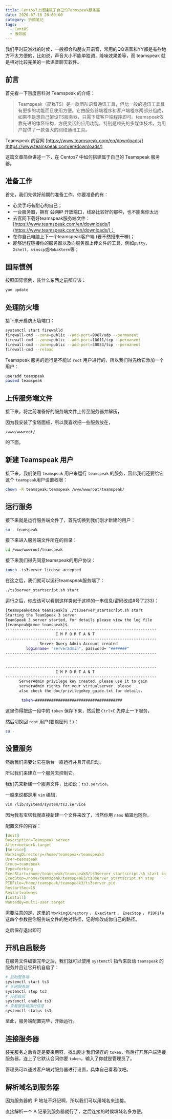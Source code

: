 ```yaml
---
title: Centos7上搭建属于自己的Teamspeak服务器
date: 2020-07-16 20:00:00
category: 折腾笔记
tags:
  - CentOS
  - 服务器
---
```


我们平时玩游戏的时候，一般都会和朋友开语音，常用的QQ语音和YY都是有些地方不太方便的，比如说，声音大小不能单独调，降噪效果差等，而 teamspeak 就是相对比较完美的一款语音聊天软件。

## 前言

首先看一下百度百科对 Teamspeak 的介绍：

>Teamspeak（简称TS）是一款团队语音通讯工具，但比一般的通讯工具具有更多的功能而且使用方便。它由服务器端程序和客户端程序两部分组成，如果不是想自己架设TS服务器，只需下载客户端程序即可。teamspeak依靠先进的体系结构，方便灵活的应用功能，特别是领先的多媒体技术，为用户提供了一款强大的网络通讯工具。

Teamspeak 的官网 [https://www.teamspeak.com/en/downloads/](https://www.teamspeak.com/en/downloads/)

这篇文章简单讲述一下，在 Centos7 中如何搭建属于自己的 Teamspeak 服务器。

## 准备工作

首先，我们先做好前期的准备工作。你要准备的有：

- 心灵手巧有耐心的自己；
- 一台服务器，拥有 ~~公网IP~~ 开放端口，线路比较好的那种，也不能离你太远
- 去官网下载好teamspeak服务端文件：[https://www.teamspeak.com/en/downloads/](https://www.teamspeak.com/en/downloads/)；
- 在你自己电脑上下一个teamspeak客户端 (~~要不然搭来干嘛~~)；
- 能够远程链接你的服务器以及向服务器上传文件的工具，例如`putty`，`Xshell`，`winscp`或`MobaXterm`等；

## 国际惯例

按照国际惯例，装什么东西之前都应该：

```bash
yum update
```

## 处理防火墙

接下来开启防火墙端口：

```bash
systemctl start firewalld
firewall-cmd --zone=public --add-port=9987/udp --permanent
firewall-cmd --zone=public --add-port=10011/tcp --permanent
firewall-cmd --zone=public --add-port=30033/tcp --permanent
firewall-cmd --reload
```

Teamspeak 服务的运行是不能以 `root` 用户进行的，所以我们得先给它添加一个用户：

```bash
useradd teamspeak
passwd teamspeak
```

## 上传服务端文件

接下来，将之前准备好的服务端文件上传至服务器并解压，

因为我安装了宝塔面板，所以我喜欢把一些服务放在，

`/www/wwwroot/`

的下面。

## 新建 Teamspeak 用户

接下来，我们使用 `teamspeak` 用户来运行 `teamspeak` 的服务，因此我们还要给它这个 `teamspeak`用户设置权限：

```bash
chown -R teamspeak:teamspeak /www/wwwroot/teamspeak/
```

## 运行服务

接下来就是运行服务端文件了，首先切换到我们刚才新建的用户：

```bash
su - teamspeak
```

接下来进入服务端文件所在的目录：

```bash
cd /www/wwwroot/teamspeak
```

接下来我们得先同意teamspeak的用户协议：

```bash
touch .ts3server_license_accepted
```

在这之后，我们就可以运行teamspeak服务端了：

```bash
./ts3server_startscript.sh start
```

运行之后，你应该可以看到这样类似于这样的一串信息(密码改成#号了233)：

```bash
[teamspeak@imoe teamspeak]$ ./ts3server_startscript.sh start
Starting the TeamSpeak 3 server
TeamSpeak 3 server started, for details please view the log file
[teamspeak@imoe teamspeak]$ 
------------------------------------------------------------------
                      I M P O R T A N T                           
------------------------------------------------------------------
               Server Query Admin Account created                 
         loginname= "serveradmin", password= "#######"
------------------------------------------------------------------


------------------------------------------------------------------
                      I M P O R T A N T                           
------------------------------------------------------------------
      ServerAdmin privilege key created, please use it to gain 
      serveradmin rights for your virtualserver. please
      also check the doc/privilegekey_guide.txt for details.

       token=######################################
```

这里你得把这一段中的 `token` 保存下来，然后按 `Ctrl+C` 先停止一下服务，

然后切换回 `root` 用户(要输密码！)：

```bash
su -
```

## 设置服务

然后我们需要让它在后台一直运行并且开机启动。

所以我们来建立一个服务去控制它。

我们先来新建一个服务文件，比如说：`ts3.service`，

一般来说都是用 `vim` 编辑，

```bash
vim /lib/systemd/system/ts3.service
```

因为我有宝塔我就直接新建一个文件来改了，当然你用 `nano` 编辑也随你。

配置文件的内容：

```yaml
[Unit]
Description=Teamspeak server
After=network.target
[Service]
WorkingDirectory=/home/teamspeak/teamspeak3
User=teamspeak
Group=teamspeak
Type=forking
ExecStart=/home/teamspeak/teamspeak3/ts3server_startscript.sh start inifile=ts3server.ini
ExecStop=/home/teamspeak/teamspeak3/ts3server_startscript.sh stop
PIDFile=/home/teamspeak/teamspeak3/ts3server.pid
RestartSec=15
Restart=always
[Install]
WantedBy=multi-user.target
```

需要注意的是，这里的 `WorkingDirectory` ， `ExecStart` ， `ExecStop` ，  `PIDFile` 这四个参数是你服务端文件的绝对路径，记得修改成你自己的路径。

之后保存退出即可

## 开机自启服务

在服务文件编辑完毕之后，我们就可以使用 `systemctl` 指令来启动 `teamspeak` 的服务并且让它开机自启了：

```bash
# 启动服务端
systemctl start ts3
# 关闭服务端
systemctl stop ts3
# 开机自启
systemctl enable ts3
# 查看服务端运行信息
systemctl status ts3
```

至此，服务端配置完毕，开始运行。

## 连接服务器

装完服务之后肯定是要来用呀，找出刚才我们保存的 `token`，然后打开客户端连接服务器，连上了它默认会问你要 `token`，输入了你就是管理员了。

管理员可以通过客户端对服务器进行设置，具体自己看着改吧。

## 解析域名到服务器

因为服务器的 IP 地址不好记啊，所以我们可以用域名来连接。

直接解析一个 A 记录到服务器就行了，之后连接的时候填域名多方便。
